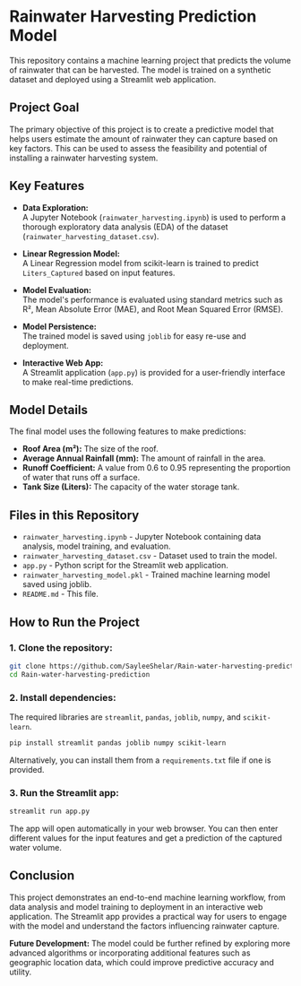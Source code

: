 
# Rainwater Harvesting Prediction Model

This repository contains a machine learning project that predicts the volume of rainwater that can be harvested. The model is trained on a synthetic dataset and deployed using a Streamlit web application.

## Project Goal

The primary objective of this project is to create a predictive model that helps users estimate the amount of rainwater they can capture based on key factors. This can be used to assess the feasibility and potential of installing a rainwater harvesting system.

## Key Features

- **Data Exploration:**  
  A Jupyter Notebook (`rainwater_harvesting.ipynb`) is used to perform a thorough exploratory data analysis (EDA) of the dataset (`rainwater_harvesting_dataset.csv`).

- **Linear Regression Model:**  
  A Linear Regression model from scikit-learn is trained to predict `Liters_Captured` based on input features.

- **Model Evaluation:**  
  The model's performance is evaluated using standard metrics such as R², Mean Absolute Error (MAE), and Root Mean Squared Error (RMSE).

- **Model Persistence:**  
  The trained model is saved using `joblib` for easy re-use and deployment.

- **Interactive Web App:**  
  A Streamlit application (`app.py`) is provided for a user-friendly interface to make real-time predictions.

## Model Details

The final model uses the following features to make predictions:

- **Roof Area (m²):** The size of the roof.  
- **Average Annual Rainfall (mm):** The amount of rainfall in the area.  
- **Runoff Coefficient:** A value from 0.6 to 0.95 representing the proportion of water that runs off a surface.  
- **Tank Size (Liters):** The capacity of the water storage tank.  

## Files in this Repository

- `rainwater_harvesting.ipynb` - Jupyter Notebook containing data analysis, model training, and evaluation.  
- `rainwater_harvesting_dataset.csv` - Dataset used to train the model.  
- `app.py` - Python script for the Streamlit web application.  
- `rainwater_harvesting_model.pkl` - Trained machine learning model saved using joblib.  
- `README.md` - This file.  

## How to Run the Project

### 1. Clone the repository:

```bash
git clone https://github.com/SayleeShelar/Rain-water-harvesting-prediction.git
cd Rain-water-harvesting-prediction
````

### 2. Install dependencies:

The required libraries are `streamlit`, `pandas`, `joblib`, `numpy`, and `scikit-learn`.

```bash
pip install streamlit pandas joblib numpy scikit-learn
```

Alternatively, you can install them from a `requirements.txt` file if one is provided.

### 3. Run the Streamlit app:

```bash
streamlit run app.py
```

The app will open automatically in your web browser. You can then enter different values for the input features and get a prediction of the captured water volume.

## Conclusion

This project demonstrates an end-to-end machine learning workflow, from data analysis and model training to deployment in an interactive web application. The Streamlit app provides a practical way for users to engage with the model and understand the factors influencing rainwater capture.

**Future Development:**
The model could be further refined by exploring more advanced algorithms or incorporating additional features such as geographic location data, which could improve predictive accuracy and utility.

```

```
